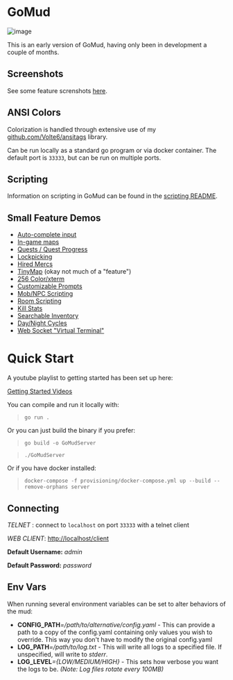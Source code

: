 # GoMud

![image](images/login.png)

This is an early version of GoMud, having only been in development a couple of months.

## Screenshots

See some feature screnshots [here](webclient/images/README.md).

## ANSI Colors

Colorization is handled through extensive use of my [github.com/Volte6/ansitags](https://github.com/Volte6/ansitags) library.

Can be run locally as a standard go program or via docker container. The default port is `33333`, but can be run on multiple ports.

## Scripting

Information on scripting in GoMud can be found in the [scripting README](scripting/README.md).

## Small Feature Demos

- [Auto-complete input](https://youtu.be/7sG-FFHdhtI)
- [In-game maps](https://youtu.be/navCCH-mz_8)
- [Quests / Quest Progress](https://youtu.be/3zIClk3ewTU)
- [Lockpicking](https://youtu.be/-zgw99oI0XY)
- [Hired Mercs](https://youtu.be/semi97yokZE)
- [TinyMap](https://www.youtube.com/watch?v=VLNF5oM4pWw) (okay not much of a "feature")
- [256 Color/xterm](https://www.youtube.com/watch?v=gGSrLwdVZZQ)
- [Customizable Prompts](https://www.youtube.com/watch?v=MFkmjSTL0Ds)
- [Mob/NPC Scripting](https://www.youtube.com/watch?v=li2k1N4p74o)
- [Room Scripting](https://www.youtube.com/watch?v=n1qNUjhyOqg)
- [Kill Stats](https://www.youtube.com/watch?v=4aXs8JNj5Cc)
- [Searchable Inventory](https://www.youtube.com/watch?v=iDUbdeR2BUg)
- [Day/Night Cycles](https://www.youtube.com/watch?v=CiEbOp244cw)
- [Web Socket "Virtual Terminal"](https://www.youtube.com/watch?v=L-qtybXO4aw)

# Quick Start

A youtube playlist to getting started has been set up here:

[Getting Started Videos](https://i.ytimg.com/vi/OOZqX01aHt8/hqdefault.jpg)

You can compile and run it locally with:
> `go run .`

Or you can just build the binary if you prefer:
> `go build -o GoMudServer`

> `./GoMudServer`

Or if you have docker installed:
> `docker-compose -f provisioning/docker-compose.yml up --build --remove-orphans server`

## Connecting

*TELNET* : connect to `localhost` on port `33333` with a telnet client

*WEB CLIENT*: [http://localhost/client](http://localhost/client) 

**Default Username:** _admin_

**Default Password:** _password_

## Env Vars

When running several environment variables can be set to alter behaviors of the mud:

* **CONFIG_PATH**_=/path/to/alternative/config.yaml_ - This can provide a path to a copy of the config.yaml containing only values you wish to override. This way you don't have to modify the original config.yaml
* **LOG_PATH**_=/path/to/log.txt_ - This will write all logs to a specified file. If unspecified, will write to *stderr*.
* **LOG_LEVEL**_={LOW/MEDIUM/HIGH}_ - This sets how verbose you want the logs to be. _(Note: Log files rotate every 100MB)_